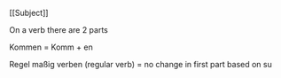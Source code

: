 [[Subject]]

On a verb there are 2 parts

Kommen = Komm + en

Regel maßig verben (regular verb) = no change in first part based on su

